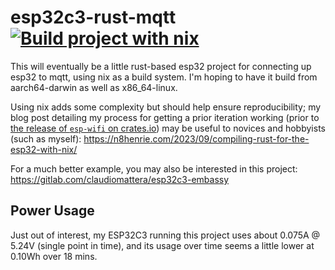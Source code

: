 # esp32c3-rust-mqtt [![Build project with nix](https://github.com/n8henrie/esp32c3-rust-mqtt/actions/workflows/build.yml/badge.svg)](https://github.com/n8henrie/esp32c3-rust-mqtt/actions/workflows/build.yml)

This will eventually be a little rust-based esp32 project for connecting up esp32 to mqtt, using nix as a build system. I'm hoping to have it build from aarch64-darwin as well as x86_64-linux.

Using nix adds some complexity but should help ensure reproducibility; my blog post detailing my process for getting a prior iteration working (prior to [the release of `esp-wifi` on crates.io](https://crates.io/crates/esp-wifi)) may be useful to novices and hobbyists (such as myself): https://n8henrie.com/2023/09/compiling-rust-for-the-esp32-with-nix/

For a much better example, you may also be interested in this project: https://gitlab.com/claudiomattera/esp32c3-embassy

## Power Usage

Just out of interest, my ESP32C3 running this project uses about 0.075A @ 5.24V (single point in time), and its usage over time seems a little lower at 0.10Wh over 18 mins.
